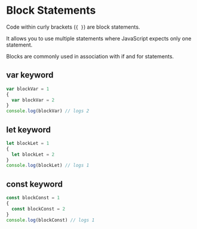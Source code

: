 # Block Statements

Code within curly brackets (`{ }`) are block statements.

It allows you to use multiple statements where JavaScript expects only one statement.

Blocks are commonly used in association with if and for statements.

## var keyword

```js
var blockVar = 1
{
  var blockVar = 2
}
console.log(blockVar) // logs 2
```

## let keyword

```js
let blockLet = 1
{
  let blockLet = 2
}
console.log(blockLet) // logs 1
```

## const keyword

```js
const blockConst = 1
{
  const blockConst = 2
}
console.log(blockConst) // logs 1
```
